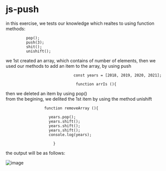 # js-push


in this exercise, we tests our knowledge which realtes to using function methods:




             pop();
             push(3);
             shit();
             unishift();
             
             
             
 we 1st created an array, which contains of number of elements, then we used our methods to add an item to the array, by using push
 
                       
 
 
                                  const years = [2018, 2019, 2020, 2021];

                                   function arrIs (){
 
 
 
 
 then we deleted an item by using pop()  
 from the begining, we delited the 1st item by using the method unishift 
 
    
                     function removeArray (){

                       years.pop();
                       years.shift();
                       years.shift();
                       years.shift();
                       console.log(years);
     
                         }
 
 
 
 
 
 

 
 
 
 
 
 
 
 
 
 
 the output will be as follows:
 
 
 
 ![image](https://user-images.githubusercontent.com/63984422/148175578-68f3ce6d-1c9d-4fd8-affc-293917c2b317.png)
